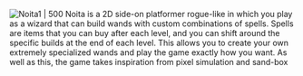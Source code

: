 
![Noita1 | 500](https://preview.redd.it/fotb6fvbria81.png?auto=webp&s=89e25be850d7534c77e7c81224eb1ee57b5d77da)
Noita is a 2D side-on platformer rogue-like in which you play as a wizard that can build wands with custom combinations of spells. Spells are items that you can buy after each level, and you can shift around the specific builds at the end of each level.
This allows you to create your own extremely specialized wands and play the game exactly how you want.
As well as this, the game takes inspiration from pixel simulation and sand-box 